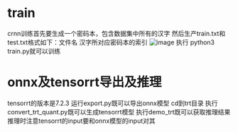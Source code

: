 
# train
  crnn训练首先要生成一个密码本，包含数据集中所有的汉字
  然后生产train.txt和test.txt格式如下：文件名 汉字所对应密码本的索引
  ![image](https://user-images.githubusercontent.com/27668596/112813126-e098f680-904b-11eb-9688-5fca38144b67.png)
  执行 python3 train.py就可以训练
  # onnx及tensorrt导出及推理
  tensorrt的版本是7.2.3
  运行export.py既可以导出onnx模型
  cd到trt目录  执行convert_trt_quant.py既可以生成tensorrt模型
  执行demo_trt既可以获取推理结果
  推理时注意tensorrt的input要和onnx模型的input对其
